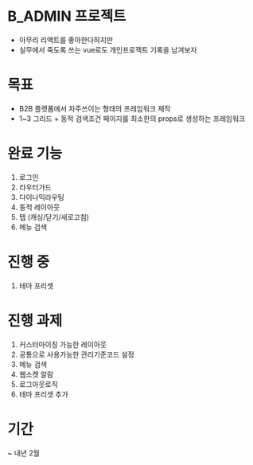 # B_ADMIN 프로젝트
- 아무리 리액트를 좋아한다하지만 
- 실무에서 죽도록 쓰는 vue로도 개인프로젝트 기록을 남겨보자

# 목표
- B2B 플랫폼에서 자주쓰이는 형태의 프레임워크 제작
- 1~3 그리드 + 동적 검색조건 페이지를 최소한의 props로 생성하는 프레임워크

# 완료 기능
1. 로그인
2. 라우터가드
3. 다이나믹라우팅
4. 동적 레이아웃
5. 탭 (캐싱/닫기/새로고침)
6. 메뉴 검색

# 진행 중
1. 테마 프리셋

# 진행 과제
1. 커스터마이징 가능한 레이아웃
2. 공통으로 사용가능한 관리기준코드 설정
3. 메뉴 검색
4. 웹소켓 알람
5. 로그아웃로직
6. 테마 프리셋 추가
   

# 기간
~ 내년 2월
